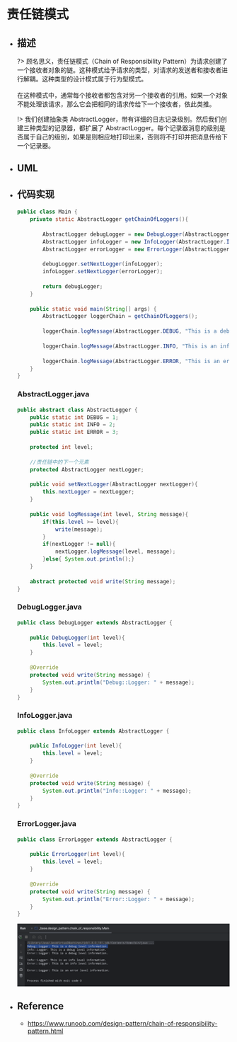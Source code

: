 # 责任链模式

* ## 描述

    ?> 顾名思义，责任链模式（Chain of Responsibility Pattern）为请求创建了一个接收者对象的链。这种模式给予请求的类型，对请求的发送者和接收者进行解耦。这种类型的设计模式属于行为型模式。
    <br><br>在这种模式中，通常每个接收者都包含对另一个接收者的引用。如果一个对象不能处理该请求，那么它会把相同的请求传给下一个接收者，依此类推。

    !> 我们创建抽象类 AbstractLogger，带有详细的日志记录级别。然后我们创建三种类型的记录器，都扩展了 AbstractLogger。每个记录器消息的级别是否属于自己的级别，如果是则相应地打印出来，否则将不打印并把消息传给下一个记录器。

* ## UML

* ## 代码实现

    ```java
    public class Main {
        private static AbstractLogger getChainOfLoggers(){

            AbstractLogger debugLogger = new DebugLogger(AbstractLogger.DEBUG);
            AbstractLogger infoLogger = new InfoLogger(AbstractLogger.INFO);
            AbstractLogger errorLogger = new ErrorLogger(AbstractLogger.ERROR);

            debugLogger.setNextLogger(infoLogger);
            infoLogger.setNextLogger(errorLogger);

            return debugLogger;
        }

        public static void main(String[] args) {
            AbstractLogger loggerChain = getChainOfLoggers();

            loggerChain.logMessage(AbstractLogger.DEBUG, "This is a debug level information.");

            loggerChain.logMessage(AbstractLogger.INFO, "This is an info level information.");

            loggerChain.logMessage(AbstractLogger.ERROR, "This is an error level information.");
        }
    }
    ```

    <!-- tabs:start -->
    ### **AbstractLogger.java**
    ```java
    public abstract class AbstractLogger {
        public static int DEBUG = 1;
        public static int INFO = 2;
        public static int ERROR = 3;

        protected int level;

        //责任链中的下一个元素
        protected AbstractLogger nextLogger;

        public void setNextLogger(AbstractLogger nextLogger){
            this.nextLogger = nextLogger;
        }

        public void logMessage(int level, String message){
            if(this.level >= level){
                write(message);
            }
            if(nextLogger != null){
                nextLogger.logMessage(level, message);
            }else{ System.out.println();}
        }

        abstract protected void write(String message);
    }
    ```
    ### **DebugLogger.java**
    ```java
    public class DebugLogger extends AbstractLogger {

        public DebugLogger(int level){
            this.level = level;
        }

        @Override
        protected void write(String message) {
            System.out.println("Debug::Logger: " + message);
        }
    }
    ```
    ### **InfoLogger.java**
    ```java
    public class InfoLogger extends AbstractLogger {

        public InfoLogger(int level){
            this.level = level;
        }

        @Override
        protected void write(String message) {
            System.out.println("Info::Logger: " + message);
        }
    }
    ```
    ### **ErrorLogger.java**
    ```java
    public class ErrorLogger extends AbstractLogger {

        public ErrorLogger(int level){
            this.level = level;
        }

        @Override
        protected void write(String message) {
            System.out.println("Error::Logger: " + message);
        }
    }
    ```
    <!-- tabs:end -->

    ![](/.images/doc/advance/design-pattern/dp-chain-of-responsibility-01.png ':size=80%')

* ## Reference

    + https://www.runoob.com/design-pattern/chain-of-responsibility-pattern.html
